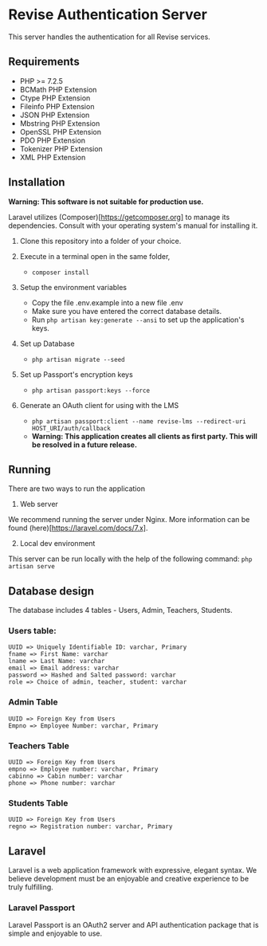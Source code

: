 # Revise Authentication Server

This server handles the authentication for all Revise services.

## Requirements

- PHP >= 7.2.5
- BCMath PHP Extension
- Ctype PHP Extension
- Fileinfo PHP Extension
- JSON PHP Extension
- Mbstring PHP Extension
- OpenSSL PHP Extension
- PDO PHP Extension
- Tokenizer PHP Extension
- XML PHP Extension

## Installation

**Warning: This software is not suitable for production use.**

Laravel utilizes (Composer)[https://getcomposer.org] to manage its dependencies. Consult with your operating system's manual for installing it.

1. Clone this repository into a folder of your choice.

2. Execute in a terminal open in the same folder,
	- `composer install`

3. Setup the environment variables
	- Copy the file .env.example into a new file .env
	- Make sure you have entered the correct database details.
	- Run `php artisan key:generate --ansi` to set up the application's keys.

4. Set up Database
	- `php artisan migrate --seed`

5. Set up Passport's encryption keys
	- `php artisan passport:keys --force`

6. Generate an OAuth client for using with the LMS
	- `php artisan passport:client --name revise-lms --redirect-uri HOST_URI/auth/callback`
	- **Warning: This application creates all clients as first party. This will be resolved in a future release.**

## Running

There are two ways to run the application

1. Web server

We recommend running the server under Nginx. More information can be found (here)[https://laravel.com/docs/7.x].

2. Local dev environment

This server can be run locally with the help of the following command:
`php artisan serve`

## Database design

The database includes 4 tables - Users, Admin, Teachers, Students.

### Users table:

```
UUID => Uniquely Identifiable ID: varchar, Primary
fname => First Name: varchar
lname => Last Name: varchar
email => Email address: varchar
password => Hashed and Salted password: varchar
role => Choice of admin, teacher, student: varchar
```

### Admin Table

```
UUID => Foreign Key from Users
Empno => Employee Number: varchar, Primary
```

### Teachers Table

```
UUID => Foreign Key from Users
empno => Employee number: varchar, Primary
cabinno => Cabin number: varchar
phone => Phone number: varchar
```

### Students Table

```
UUID => Foreign Key from Users
regno => Registration number: varchar, Primary
```

## Laravel

Laravel is a web application framework with expressive, elegant syntax. We believe development must be an enjoyable and creative experience to be truly fulfilling.

### Laravel Passport

Laravel Passport is an OAuth2 server and API authentication package that is simple and enjoyable to use.
